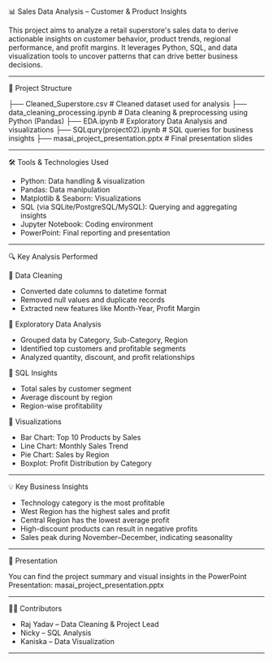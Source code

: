 📊 Sales Data Analysis – Customer & Product Insights

This project aims to analyze a retail superstore's sales data to derive actionable insights on customer behavior, product trends, regional performance, and profit margins. It leverages Python, SQL, and data visualization tools to uncover patterns that can drive better business decisions.

---

📁 Project Structure

├── Cleaned_Superstore.csv             # Cleaned dataset used for analysis
├── data_cleaning_processing.ipynb     # Data cleaning & preprocessing using Python (Pandas)
├── EDA.ipynb                          # Exploratory Data Analysis and visualizations
├── SQLqury(project02).ipynb           # SQL queries for business insights
├── masai_project_presentation.pptx    # Final presentation slides

---

🛠️ Tools & Technologies Used

- Python: Data handling & visualization
- Pandas: Data manipulation
- Matplotlib & Seaborn: Visualizations
- SQL (via SQLite/PostgreSQL/MySQL): Querying and aggregating insights
- Jupyter Notebook: Coding environment
- PowerPoint: Final reporting and presentation

---

🔍 Key Analysis Performed

📌 Data Cleaning
- Converted date columns to datetime format
- Removed null values and duplicate records
- Extracted new features like Month-Year, Profit Margin

📌 Exploratory Data Analysis
- Grouped data by Category, Sub-Category, Region
- Identified top customers and profitable segments
- Analyzed quantity, discount, and profit relationships

📌 SQL Insights
- Total sales by customer segment
- Average discount by region
- Region-wise profitability

📌 Visualizations
- Bar Chart: Top 10 Products by Sales
- Line Chart: Monthly Sales Trend
- Pie Chart: Sales by Region
- Boxplot: Profit Distribution by Category

---

💡 Key Business Insights

- Technology category is the most profitable
- West Region has the highest sales and profit
- Central Region has the lowest average profit
- High-discount products can result in negative profits
- Sales peak during November–December, indicating seasonality

---

📎 Presentation

You can find the project summary and visual insights in the PowerPoint Presentation: masai_project_presentation.pptx

---

👨‍💻 Contributors

- Raj Yadav – Data Cleaning & Project Lead
- Nicky – SQL Analysis
- Kaniska – Data Visualization

---

